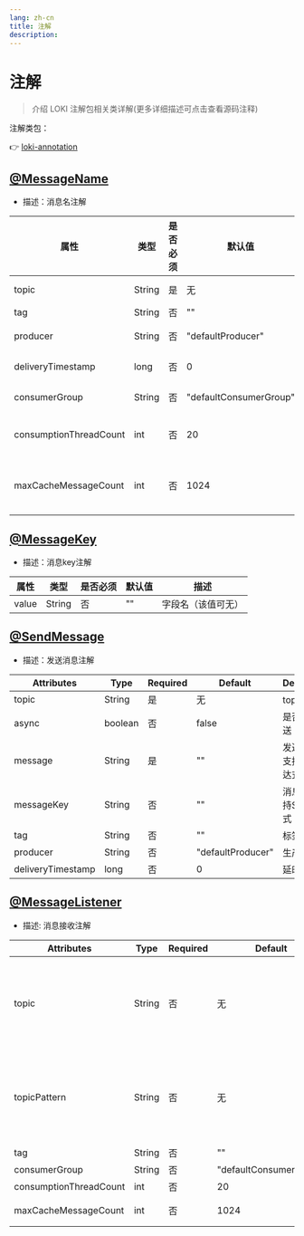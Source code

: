 ```yaml
---
lang: zh-cn
title: 注解
description: 
---
```

# 注解

> 介绍 LOKI 注解包相关类详解(更多详细描述可点击查看源码注释)

注解类包：<br/>

👉 [loki-annotation](https://github.com/guoshiqiufeng/loki/tree/master/loki-annotation/src/main/java/io/github/guoshiqiufeng/loki/annotation)


## [@MessageName](https://github.com/guoshiqiufeng/loki/blob/master/loki-annotation/src/main/java/io/github/guoshiqiufeng/loki/annotation/MessageName.java)
- 描述：消息名注解

| 属性 | 类型 | 是否必须 | 默认值                    | 描述      |
|----|----|------|------------------------|---------| 
|  topic   |  String  | 是    | 无                      | topic名称 |
|  tag   |  String  | 否    | ""                     | 标签      |
|  producer   |  String  | 否    | "defaultProducer"      | 生产者     |
|  deliveryTimestamp   |  long  | 否    | 0                      | 延时时间    |
|  consumerGroup   |  String  | 否    | "defaultConsumerGroup" | 消费者组    |
|  consumptionThreadCount   |  int  | 否    | 20                     | 消费线程数   |
|  maxCacheMessageCount   |  int  | 否    | 1024                   | 最大缓存信息数 |


## [@MessageKey](https://github.com/guoshiqiufeng/loki/blob/master/loki-annotation/src/main/java/io/github/guoshiqiufeng/loki/annotation/MessageKey.java)
- 描述：消息key注解

| 属性    | 类型 | 是否必须 | 默认值                    | 描述      |
|-------|----|------|------------------------|---------| 
| value |  String  | 否    | ""                      | 字段名（该值可无） |

## [@SendMessage](https://github.com/guoshiqiufeng/loki/blob/master/loki-annotation/src/main/java/io/github/guoshiqiufeng/loki/annotation/SendMessage.java)
- 描述：发送消息注解

| Attributes | Type | Required | Default | Description    |
|----|----|----------|------------------------|----------------| 
|  topic   |  String  | 是        | 无                      | topic名称        |
|  async   |  boolean  | 否        | false                    | 是否异步发送         |
|  message   |  String  | 是        | ""                     | 发送消息，支持SPEL表达式 |
|  messageKey   |  String  | 否        | ""                     | 消息key，支持SPEL表达式             |
|  tag   |  String  | 否        | ""                     | 标签             |
|  producer   |  String  | 否        | "defaultProducer"      | 生产者            |
|  deliveryTimestamp   |  long  | 否        | 0                      | 延时时间           |

## [@MessageListener](https://github.com/guoshiqiufeng/loki/blob/master/loki-annotation/src/main/java/io/github/guoshiqiufeng/loki/annotation/MessageListener.java)
- 描述: 消息接收注解

| Attributes | Type | Required | Default | Description                                     |
|----|----|----------|------------------------|-------------------------------------------------| 
|  topic   |  String  | 否      | 无                      | topic名称（与topicPattern必须有一个有值，topicPattern优先级更高） |
|  topicPattern   |  String  | 否      | 无                      | topic正则名称 （与topicPattern必须有一个有值，topicPattern优先级更高）                |
|  tag   |  String  | 否        | ""                     | 标签                                              |
|  consumerGroup   |  String  | 否    | "defaultConsumerGroup" | 消费者组                                            |
|  consumptionThreadCount   |  int  | 否    | 20                     | 消费线程数                                           |
|  maxCacheMessageCount   |  int  | 否    | 1024                   | 最大缓存信息数                                         |
